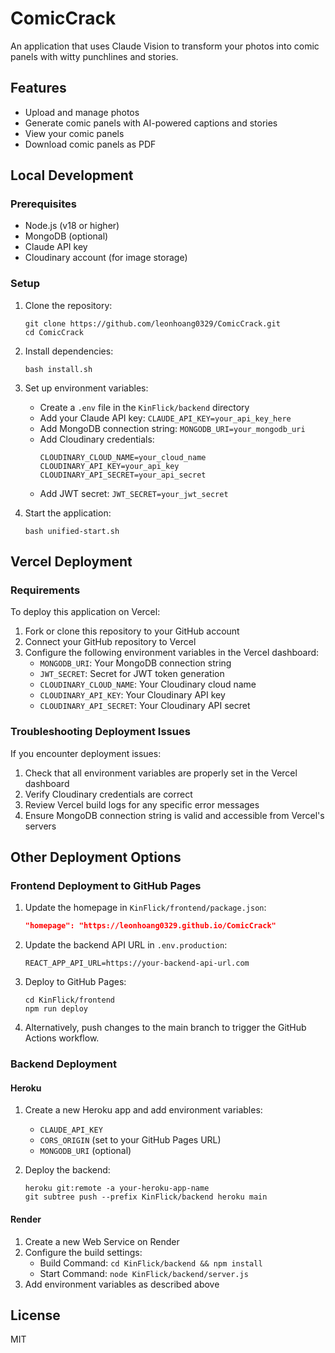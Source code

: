 # ComicCrack

An application that uses Claude Vision to transform your photos into comic panels with witty punchlines and stories.

## Features

- Upload and manage photos
- Generate comic panels with AI-powered captions and stories
- View your comic panels
- Download comic panels as PDF

## Local Development

### Prerequisites

- Node.js (v18 or higher)
- MongoDB (optional)
- Claude API key
- Cloudinary account (for image storage)

### Setup

1. Clone the repository:
   ```
   git clone https://github.com/leonhoang0329/ComicCrack.git
   cd ComicCrack
   ```

2. Install dependencies:
   ```
   bash install.sh
   ```

3. Set up environment variables:
   - Create a `.env` file in the `KinFlick/backend` directory
   - Add your Claude API key: `CLAUDE_API_KEY=your_api_key_here`
   - Add MongoDB connection string: `MONGODB_URI=your_mongodb_uri`
   - Add Cloudinary credentials:
     ```
     CLOUDINARY_CLOUD_NAME=your_cloud_name
     CLOUDINARY_API_KEY=your_api_key
     CLOUDINARY_API_SECRET=your_api_secret
     ```
   - Add JWT secret: `JWT_SECRET=your_jwt_secret`

4. Start the application:
   ```
   bash unified-start.sh
   ```

## Vercel Deployment

### Requirements

To deploy this application on Vercel:

1. Fork or clone this repository to your GitHub account
2. Connect your GitHub repository to Vercel
3. Configure the following environment variables in the Vercel dashboard:
   - `MONGODB_URI`: Your MongoDB connection string
   - `JWT_SECRET`: Secret for JWT token generation
   - `CLOUDINARY_CLOUD_NAME`: Your Cloudinary cloud name
   - `CLOUDINARY_API_KEY`: Your Cloudinary API key
   - `CLOUDINARY_API_SECRET`: Your Cloudinary API secret

### Troubleshooting Deployment Issues

If you encounter deployment issues:

1. Check that all environment variables are properly set in the Vercel dashboard
2. Verify Cloudinary credentials are correct
3. Review Vercel build logs for any specific error messages
4. Ensure MongoDB connection string is valid and accessible from Vercel's servers

## Other Deployment Options

### Frontend Deployment to GitHub Pages

1. Update the homepage in `KinFlick/frontend/package.json`:
   ```json
   "homepage": "https://leonhoang0329.github.io/ComicCrack"
   ```

2. Update the backend API URL in `.env.production`:
   ```
   REACT_APP_API_URL=https://your-backend-api-url.com
   ```

3. Deploy to GitHub Pages:
   ```
   cd KinFlick/frontend
   npm run deploy
   ```

4. Alternatively, push changes to the main branch to trigger the GitHub Actions workflow.

### Backend Deployment

#### Heroku

1. Create a new Heroku app and add environment variables:
   - `CLAUDE_API_KEY`
   - `CORS_ORIGIN` (set to your GitHub Pages URL)
   - `MONGODB_URI` (optional)

2. Deploy the backend:
   ```
   heroku git:remote -a your-heroku-app-name
   git subtree push --prefix KinFlick/backend heroku main
   ```

#### Render

1. Create a new Web Service on Render
2. Configure the build settings:
   - Build Command: `cd KinFlick/backend && npm install`
   - Start Command: `node KinFlick/backend/server.js`
3. Add environment variables as described above

## License

MIT